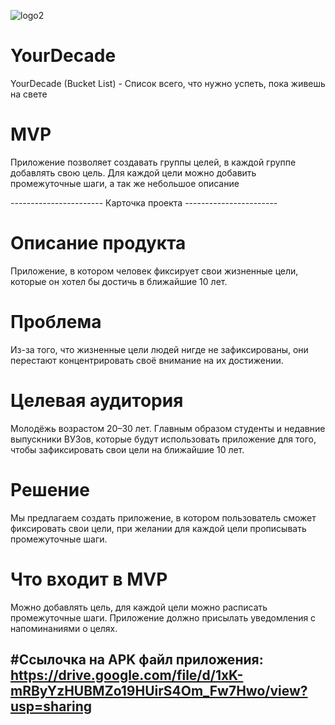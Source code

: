 ![logo2](https://user-images.githubusercontent.com/73404102/234599508-c6906177-55f0-4ab3-abb3-f24f6602fb71.png)


# YourDecade
YourDecade (Bucket List) - Список всего, что нужно успеть, пока живешь на свете

# MVP
Приложение позволяет создавать группы целей, в каждой группе добавлять свою цель. Для каждой цели можно добавить промежуточные шаги, а так же небольшое описание



----------------------- Карточка проекта -----------------------

# Описание продукта
Приложение, в котором человек фиксирует свои жизненные цели, которые он хотел бы достичь в ближайшие 10 лет.

# Проблема
Из-за того, что жизненные цели людей нигде не зафиксированы, они перестают концентрировать своё внимание на их достижении.

# Целевая аудитория
Молодёжь возрастом 20–30 лет. Главным образом студенты и недавние выпускники ВУЗов, которые будут использовать приложение для того, чтобы зафиксировать свои цели на ближайшие 10 лет.

# Решение
Мы предлагаем создать приложение, в котором пользователь сможет фиксировать свои цели, при желании для каждой цели прописывать промежуточные шаги.

# Что входит в MVP
Можно добавлять цель, для каждой цели можно расписать промежуточные шаги. Приложение должно присылать уведомления с напоминаниями о целях.

#Ссылочка на APK файл приложения: https://drive.google.com/file/d/1xK-mRByYzHUBMZo19HUirS4Om_Fw7Hwo/view?usp=sharing
----------------------------------------------------------------
